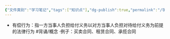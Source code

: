 ```yaml
---
{"文件类别":"学习笔记","tags":["知识点"],"dg-publish":true,"permalink":"/学习笔记/知识点cheese/有偿行为/","dgPassFrontmatter":true,"created":"2024-09-13T08:54:47.361+08:00","updated":"2024-09-13T08:54:49.609+08:00"}
---
```


- 有偿行为：指一方当事人负担给付义务以对方当事人负担对待给付义务为前提的法律行为 #背诵/概念 
·例子：买卖合同、租赁合同、承揽合同